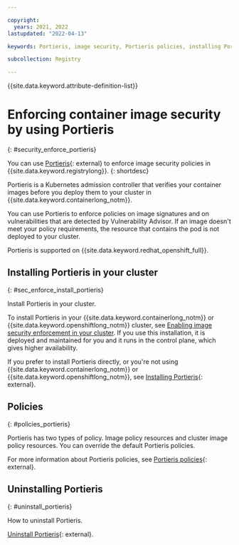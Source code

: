 ```yaml
---

copyright:
  years: 2021, 2022
lastupdated: "2022-04-13"

keywords: Portieris, image security, Portieris policies, installing Portieris, security, removing Portieris, policies, cluster

subcollection: Registry

---
```


{{site.data.keyword.attribute-definition-list}}

# Enforcing container image security by using Portieris
{: #security_enforce_portieris}

You can use [Portieris](https://github.com/IBM/portieris){: external} to enforce image security policies in {{site.data.keyword.registrylong}}.
{: shortdesc}

Portieris is a Kubernetes admission controller that verifies your container images before you deploy them to your cluster in {{site.data.keyword.containerlong_notm}}.

You can use Portieris to enforce policies on image signatures and on vulnerabilities that are detected by Vulnerability Advisor. If an image doesn't meet your policy requirements, the resource that contains the pod is not deployed to your cluster.

Portieris is supported on {{site.data.keyword.redhat_openshift_full}}.

## Installing Portieris in your cluster
{: #sec_enforce_install_portieris}

Install Portieris in your cluster.

To install Portieris in your {{site.data.keyword.containerlong_notm}} or {{site.data.keyword.openshiftlong_notm}} cluster, see [Enabling image security enforcement in your cluster](/docs/containers?topic=containers-images#portieris-image-sec). If you use this installation, it is deployed and maintained for you and it runs in the control plane, which gives higher availability.

If you prefer to install Portieris directly, or you're not using {{site.data.keyword.containerlong_notm}} or {{site.data.keyword.openshiftlong_notm}}, see [Installing Portieris](https://github.com/IBM/portieris#installing-portieris){: external}.

## Policies
{: #policies_portieris}

Portieris has two types of policy. Image policy resources and cluster image policy resources. You can override the default Portieris policies.

For more information about Portieris policies, see [Portieris policies](https://github.com/IBM/portieris/blob/main/POLICIES.md){: external}.

## Uninstalling Portieris
{: #uninstall_portieris}

How to uninstall Portieris.

[Uninstall Portieris](https://github.com/IBM/portieris#uninstalling-portieris){: external}.


